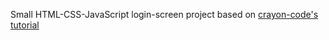 Small HTML-CSS-JavaScript login-screen project based on [crayon-code's tutorial](https://github.com/crayon-code/website-login-page)
